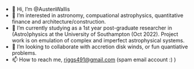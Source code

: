 - 👋 Hi, I’m @AustenWallis
- 👀 I’m interested in astronomy, compuational astrophysics, quantitative finance and architecture/construction. 
- 🌱 I’m currently studying as a 1st year post-graduate researcher in (Astro)physics at the University of Southampton (Oct 2022). Project work is on emulation of complex and imperfect astrophysical systems.
- 💞️ I’m looking to collaborate with accretion disk winds, or fun quantiative problems.
- 📫 How to reach me, riggs491@gmail.com (spam email account :) )

<!---
AustenWallis/AustenWallis is a ✨ special ✨ repository because its `README.md` (this file) appears on your GitHub profile.
You can click the Preview link to take a look at your changes.
--->
